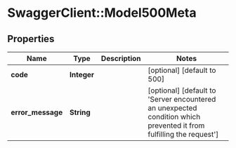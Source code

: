 # SwaggerClient::Model500Meta

## Properties
Name | Type | Description | Notes
------------ | ------------- | ------------- | -------------
**code** | **Integer** |  | [optional] [default to 500]
**error_message** | **String** |  | [optional] [default to &#x27;Server encountered an unexpected condition which prevented it from fulfilling the request&#x27;]

